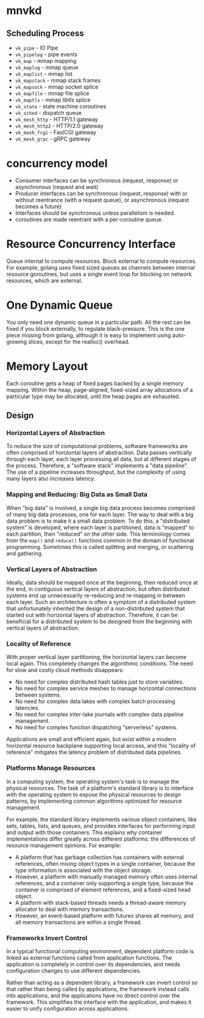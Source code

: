 # mnvkd

## Scheduling Process

 - `vk_pipe` - IO Pipe
 - `vk_pipelog` - pipe events
 - `vk_map` - mmap mapping
 - `vk_maplog` - mmap queue
 - `vk_maplist` - mmap list
 - `vk_mapstack` - mmap stack frames
 - `vk_mapsock` - mmap socket splice
 - `vk_mapfile` - mmap file splice
 - `vk_maptls` - mmap libtls splice
 - `vk_state` - state machine coroutines
 - `vk_sched` - dispatch queue
 - `vk_mesh_http` - HTTP/1.1 gateway
 - `vk_mesh_http2` - HTTP/2.0 gateway
 - `vk_mesh_fcgi` - FastCGI gateway
 - `vk_mesh_grpc` - gRPC gateway

# concurrency model

- Consumer interfaces can be synchronous (request, response) or asynchronous (request and wait)
- Producer interfaces can be synchronous (request, response) with or without reentrance (with a request queue), or asynchronous (request becomes a future)
- Interfaces should be synchronous unless parallelism is needed.
- coroutines are made reentrant with a per-coroutine queue. 

# Resource Concurrency Interface

Queue internal to compute resources. Block external to compute resources. For example, golang uses fixed sized queues as channels between internal resource goroutines, but uses a single event loop for blocking on network resources, which are external.

# One Dynamic Queue

You only need one dynamic queue in a particular path. All the rest can be fixed if you block externally, to regulate black-pressure. This is the one piece missing from golang, although it is easy to implement using auto-growing slices, except for the realloc() overhead.

# Memory Layout

Each coroutine gets a heap of fixed pages backed by a single memory mapping. Within the heap, page-aligned, fixed-sized array allocations of a particular type may be allocated, until the heap pages are exhausted. 




## Design

### Horizontal Layers of Abstraction
To reduce the size of computational problems, software frameworks are often comprised of horizontal layers of abstraction. Data passes vertically through each layer, each layer processing all data, but at different stages of the process. Therefore, a "software stack" implements a "data pipeline". The use of a pipeline increases throughput, but the complexity of using many layers also increases latency.

### Mapping and Reducing: Big Data as Small Data
When "big data" is involved, a single big data process becomes comprised of many big data processes, one for each layer. The way to deal with a big data problem is to make it a small data problem. To do this, a "distributed system" is developed, where each layer is partitioned, data is "mapped" to each partition, then "reduced" on the other side. This terminology comes from the `map()` and `reduce()` functions common in the domain of functional programming. Sometimes this is called splitting and merging, or scattering and gathering. 

### Vertical Layers of Abstraction
Ideally, data should be mapped once at the beginning, then reduced once at the end, in contiguous vertical layers of abstraction, but often distributed systems end up unnecessarily re-reducing and re-mapping in between each layer. Such an architecture is often a symptom of a distributed system that unfortunately inherited the design of a non-distributed system that started out with horizontal layers of abstraction. Therefore, it can be beneficial for a distributed system to be designed from the beginning with vertical layers of abstraction. 

### Locality of Reference
With proper vertical layer partitioning, the horizontal layers can become local again. This completely changes the algorithmic conditions. The need for slow and costly cloud methods disappears:
  - No need for complex distributed hash tables just to store variables.
  - No need for complex service meshes to manage horizontal connections between systems.
  - No need for complex data lakes with complex batch processing latencies. 
  - No need for complex inter-lake journals with complex data pipeline management. 
  - No need for complex function dispatching "serverless" systems. 

Applications are small and efficient again, but exist within a modern horizontal resource backplane supporting local access, and this "locality of reference" mitigates the latency problem of distributed data pipelines.

### Platforms Manage Resources
In a computing system, the operating system's task is to manage the physical resources. The task of a platform's standard library is to interface with the operating system to expose the physical resources to design patterns, by implementing common algorithms optimized for resource management.

For example, the standard library implements various object containers, like sets, tables, lists, and queues, and provides interfaces for performing input and output with those containers. This explains why container implementations differ greatly across different platforms: the differences of resource management opinions. For example:
 - A platform that has garbage collection has containers with external references, often mixing object types in a single container, because the type information is associated with the object storage.
 - However, a platform with manually managed memory often uses internal references, and a container only supporting a single type, because the container is comprised of element references, and a fixed-sized head object.
 - A platform with stack-based threads needs a thread-aware memory allocator to deal with memory transactions.
 - However, an event-based platform with futures shares all memory, and all memory transactions are within a single thread.

### Frameworks Invert Control
In a typical functional computing environment, dependent platform code is linked as external functions called from application functions. The application is completely in control over its dependencies, and needs configuration changes to use different dependencies.

Rather than acting as a dependent library, a framework can invert control so that rather than being called by applications, the framework instead calls into applications, and the applications have no direct control over the framework. This simplifies the interface with the application, and makes it easier to unify configuration across applications.

